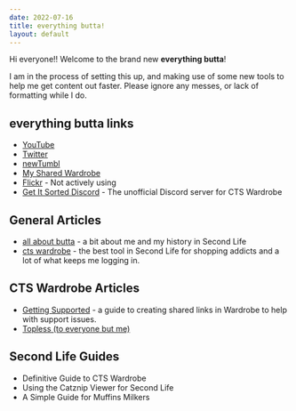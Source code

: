 ```yaml
---
date: 2022-07-16
title: everything butta!
layout: default
---
```


Hi everyone!! Welcome to the brand new **everything butta**!

I am in the process of setting this up, and making use of some new tools to help me get content out faster. Please ignore any messes, or lack of formatting while I do.

## everything butta links

- [YouTube](https://www.youtube.com/c/ButtacwupPwincess)
- [Twitter](https://twitter.com/buttacwup)
- [newTumbl](https://butta.newtumbl.com/)
- [My Shared Wardrobe](https://us2.carlyletheassolutions.com/wardrobe/wardrobe.php?owner=3f54eb6b-d3c1-4634-9075-c0f1636205a0&t=cdcd59cd3a5558de7d2043f4df2f706de321b2ed)
- [Flickr](https://www.flickr.com/photos/buttacwuppwincess/) - Not actively using
- [Get It Sorted Discord](https://discord.gg/Z8kUVzh) - The unofficial Discord server for CTS Wardrobe

## General Articles

- [all about butta](all%20about%20butta.html)  -  a bit about me and my history in Second Life
- [cts wardrobe](cts-wardrobe.html) - the best tool in Second Life for shopping addicts and a lot of what keeps me logging in.

## CTS Wardrobe Articles

- [Getting Supported](getting-supported.md) - a guide to creating shared links in Wardrobe to help with support issues.
- [Topless (to everyone but me)](topless-to-all.html)

## Second Life Guides

- Definitive Guide to CTS Wardrobe
- Using the Catznip Viewer for Second Life
- A Simple Guide for Muffins Milkers